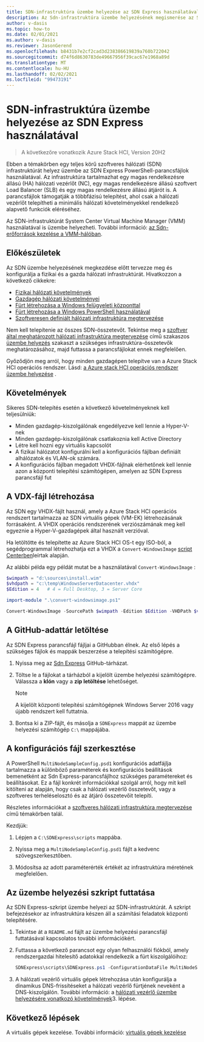 ```yaml
---
title: SDN-infrastruktúra üzembe helyezése az SDN Express használatával
description: Az Sdn-infrastruktúra üzembe helyezésének megismerése az SDN Express használatával
author: v-dasis
ms.topic: how-to
ms.date: 02/01/2021
ms.author: v-dasis
ms.reviewer: JasonGerend
ms.openlocfilehash: b8431b7e2cf2cad3d238386619839a760b722042
ms.sourcegitcommit: d74f6d8630783de49667956f39cac67e1968a89d
ms.translationtype: MT
ms.contentlocale: hu-HU
ms.lasthandoff: 02/02/2021
ms.locfileid: "99473191"
---
```

# <a name="deploy-an-sdn-infrastructure-using-sdn-express"></a>SDN-infrastruktúra üzembe helyezése az SDN Express használatával

> A következőre vonatkozik Azure Stack HCI, Version 20H2

Ebben a témakörben egy teljes körű szoftveres hálózati (SDN) infrastruktúrát helyez üzembe az SDN Express PowerShell-parancsfájlok használatával. Az infrastruktúra tartalmazhat egy magas rendelkezésre állású (HA) hálózati vezérlőt (NC), egy magas rendelkezésre állású szoftvert Load Balancer (SLB) és egy magas rendelkezésre állású átjárót is.  A parancsfájlok támogatják a többfázisú telepítést, ahol csak a hálózati vezérlőt telepítheti a minimális hálózati követelményekkel rendelkező alapvető funkciók eléréséhez. 

Az SDN-infrastruktúrát System Center Virtual Machine Manager (VMM) használatával is üzembe helyezheti. További információ: [az Sdn-erőforrások kezelése a VMM-hálóban](/system-center/vmm/network-sdn).

## <a name="before-you-begin"></a>Előkészületek

Az SDN üzembe helyezésének megkezdése előtt tervezze meg és konfigurálja a fizikai és a gazda hálózati infrastruktúrát. Hivatkozzon a következő cikkekre:

- [Fizikai hálózati követelmények](../concepts/physical-network-requirements.md)
- [Gazdagép hálózati követelményei](../concepts/host-network-requirements.md)
- [Fürt létrehozása a Windows felügyeleti központtal](../deploy/create-cluster.md)
- [Fürt létrehozása a Windows PowerShell használatával](../deploy/create-cluster-powershell.md)
- [Szoftveresen definiált hálózati infrastruktúra megtervezése](../concepts/plan-software-defined-networking-infrastructure.md)

Nem kell telepítenie az összes SDN-összetevőt. Tekintse meg a [szoftver által meghatározott hálózati infrastruktúra megtervezése](../concepts/plan-software-defined-networking-infrastructure.md) című szakaszos [üzembe helyezés](../concepts/plan-software-defined-networking-infrastructure.md#phased-deployment) szakaszt a szükséges infrastruktúra-összetevők meghatározásához, majd futtassa a parancsfájlokat ennek megfelelően.

Győződjön meg arról, hogy minden gazdagépen telepítve van a Azure Stack HCI operációs rendszer. Lásd: [a Azure stack HCI operációs rendszer üzembe helyezése](../deploy/operating-system.md) .

## <a name="requirements"></a>Követelmények

Sikeres SDN-telepítés esetén a következő követelményeknek kell teljesülniük:

- Minden gazdagép-kiszolgálónak engedélyezve kell lennie a Hyper-V-nek
- Minden gazdagép-kiszolgálónak csatlakoznia kell Active Directory
- Létre kell hozni egy virtuális kapcsolót
- A fizikai hálózatot konfigurálni kell a konfigurációs fájlban definiált alhálózatok és VLAN-ok számára.
- A konfigurációs fájlban megadott VHDX-fájlnak elérhetőnek kell lennie azon a központi telepítési számítógépen, amelyen az SDN Express parancsfájl fut

## <a name="create-the-vdx-file"></a>A VDX-fájl létrehozása

Az SDN egy VHDX-fájlt használ, amely a Azure Stack HCI operációs rendszert tartalmazza az SDN virtuális gépek (VM-EK) létrehozásának forrásaként. A VHDX operációs rendszerének verziószámának meg kell egyeznie a Hyper-V-gazdagépek által használt verzióval.

Ha letöltötte és telepítette az Azure Stack HCI OS-t egy ISO-ból, a segédprogrammal létrehozhatja ezt a VHDX a `Convert-WindowsImage` [script Centerben](https://gallery.technet.microsoft.com/scriptcenter/Convert-WindowsImageps1-0fe23a8f)leírtak alapján.

Az alábbi példa egy példát mutat be a használatával `Convert-WindowsImage` :

 ```powershell
$wimpath = "d:\sources\install.wim"
$vhdpath = "c:\temp\WindowsServerDatacenter.vhdx"
$Edition = 4   # 4 = Full Desktop, 3 = Server Core

import-module ".\convert-windowsimage.ps1"

Convert-WindowsImage -SourcePath $wimpath -Edition $Edition -VHDPath $vhdpath -SizeBytes 500GB -DiskLayout UEFI
```

## <a name="download-the-github-repository"></a>A GitHub-adattár letöltése

Az SDN Express parancsfájl fájljai a GitHubban élnek. Az első lépés a szükséges fájlok és mappák beszerzése a telepítési számítógépre.

1. Nyissa meg az [Sdn Express](https://github.com/microsoft/SDN) GitHub-tárházat.

1. Töltse le a fájlokat a tárházból a kijelölt üzembe helyezési számítógépre. Válassza a **klón** vagy a **zip letöltése** lehetőséget.

    > [!NOTE]
    > A kijelölt központi telepítési számítógépnek Windows Server 2016 vagy újabb rendszert kell futtatnia.

1. Bontsa ki a ZIP-fájlt, és másolja a `SDNExpress` mappát az üzembe helyezési számítógép `C:\` mappájába.

## <a name="edit-the-configuration-file"></a>A konfigurációs fájl szerkesztése

A PowerShell `MultiNodeSampleConfig.psd1` konfigurációs adatfájlja tartalmazza a különböző paraméterek és konfigurációs beállítások bemenetként az Sdn Express-parancsfájlhoz szükséges paramétereket és beállításokat. Ez a fájl konkrét információkkal szolgál arról, hogy mit kell kitölteni az alapján, hogy csak a hálózati vezérlő összetevőt, vagy a szoftveres terheléselosztó és az átjáró összetevőit telepíti.

Részletes információkat a [szoftveres hálózati infrastruktúra megtervezése](../concepts/plan-software-defined-networking-infrastructure.md) című témakörben talál.

Kezdjük:

1. Lépjen a `C:\SDNExpress\scripts` mappába.

1. Nyissa meg a `MultiNodeSampleConfig.psd1` fájlt a kedvenc szövegszerkesztőben.

1. Módosítsa az adott paraméterérték értékét az infrastruktúra méretének megfelelően.

## <a name="run-the-deployment-script"></a>Az üzembe helyezési szkript futtatása

Az SDN Express-szkript üzembe helyezi az SDN-infrastruktúrát. A szkript befejezésekor az infrastruktúra készen áll a számítási feladatok központi telepítésére.

1. Tekintse át a `README.md` fájlt az üzembe helyezési parancsfájl futtatásával kapcsolatos további információkért.  

1. Futtassa a következő parancsot egy olyan felhasználói fiókból, amely rendszergazdai hitelesítő adatokkal rendelkezik a fürt kiszolgálóihoz:

    ```powershell
    SDNExpress\scripts\SDNExpress.ps1 -ConfigurationDataFile MultiNodeSampleConfig.psd1 -Verbose
    ```

1. A hálózati vezérlő virtuális gépek létrehozása után konfigurálja a dinamikus DNS-frissítéseket a hálózati vezérlő fürtjének neveként a DNS-kiszolgálón. További információ: a [hálózati vezérlő üzembe helyezésére vonatkozó követelmények](/windows-server/networking/sdn/plan/installation-and-preparation-requirements-for-deploying-network-controller#step-3-configure-dynamic-dns-registration-for-network-controller)3. lépése.

## <a name="next-steps"></a>Következő lépések

A virtuális gépek kezelése. További információ: [virtuális gépek kezelése](../manage/vm.md)